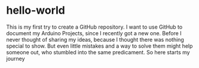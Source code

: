 # hello-world

This is my first try to create a GitHub repository.
I want to use GitHub to document my Arduino Projects, since I recently got a new one.
Before I never thought of sharing my ideas, because I thought there was nothing special to show.
But even little mistakes and a way to solve them might help someone out, who stumbled into the same predicament.
So here starts my journey
